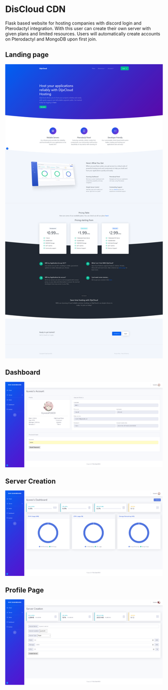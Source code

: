 # DisCloud CDN
Flask based website for hosting companies with discord login and Pterodactyl integration. With this user can create their own server with given plans and limited resources. Users will automatically create accounts on Pterodactyl and MongoDB upon first join. 

## Landing page
![plot](./preview/image_4.png)
## Dashboard
![plot](./preview/image_3.png)
## Server Creation
![plot](./preview/image_2.png)
## Profile Page
![plot](./preview/image_1.png)
